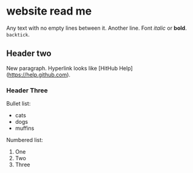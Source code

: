 # website read me

Any text with no empty lines between it.
Another line.
Font *italic* or **bold**.
`backtick`.

## Header two

New paragraph.
Hyperlink looks like [HitHub Help] (https://help.github.com).

### Header Three

Bullet list:

- cats
- dogs
- muffins

Numbered list:
1. One
2. Two
5. Three
